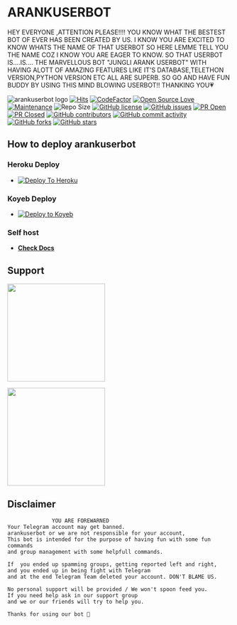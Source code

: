 # ARANKUSERBOT

HEY EVERYONE ,ATTENTION PLEASE!!!!
YOU KNOW WHAT THE BESTEST BOT OF EVER HAS BEEN CREATED BY US. I KNOW YOU ARE EXCITED TO KNOW WHATS THE NAME OF THAT USERBOT SO HERE LEMME TELL YOU THE NAME COZ I KNOW YOU ARE EAGER TO KNOW.
SO THAT USERBOT IS....IS....
THE MARVELLOUS BOT  "JUNGLI ARANK USERBOT" WITH HAVING ALOTT OF AMAZING FEATURES LIKE IT'S DATABASE,TELETHON VERSION,PYTHON VERSION ETC ALL ARE SUPERB.
SO GO AND HAVE FUN BUDDY BY USING THIS MIND BLOWING USERBOT!!
THANKING YOU💗









![arankuserbot logo](https://graph.org/file/c2042d0b982064f382d62.jpg)
[![Hits](https://hits.seeyoufarm.com/api/count/incr/badge.svg?url=https%3A%2F%2Fgithub.com%2Fsandy1709%2Farankuserbot&count_bg=%2379C83D&title_bg=%23555555&icon=&icon_color=%23E7E7E7&title=hits&edge_flat=false)](https://github.com/CoderXKrishna/arankuserbot)
[![CodeFactor](https://www.codefactor.io/repository/github/CoderXKrishna/arankuserbot/badge?&style=flat-square)](https://www.codefactor.io/repository/github/CoderXKrishna/arankuserbot)
[![Open Source Love](https://badges.frapsoft.com/os/v2/open-source.png?v=103)](https://github.com/ellerbrock/open-source-badges/)
[![Maintenance](https://img.shields.io/badge/Maintained%3F-yes-green?&style=flat-square)](https://GitHub.com/CoderXKrishna/arankuserbot/graphs/commit-activity)
![Repo Size](https://img.shields.io/github/repo-size/CoderXKrishna/arankuserbot?&style=flat-square&logo=github)
[![GitHub license](https://img.shields.io/github/license/CoderXKrishna/arankuserbot?&style=flat-square&logo=github)](https://github.com/CoderXKrishna/arankuserbot/blob/master/LICENSE)
[![GitHub issues](https://img.shields.io/github/issues/CoderXKrishna/arankuserbot?&style=flat-square&logo=github)](https://github.com/CoderXKrishna/arankuserbot/issues)
[![PR Open](https://img.shields.io/github/issues-pr/CoderXKrishna/arankuserbot?&style=flat-square&logo=github)](https://github.com/CoderXKrishna/arankuserbot/pulls)
[![PR Closed](https://img.shields.io/github/issues-pr-closed/CoderXKrishna/arankuserbot?&style=flat-square&logo=github)](https://github.com/CoderXKrishna/arankuserbot/pulls?q=is:closed)
[![GitHub contributors](https://img.shields.io/github/contributors/CoderXKrishna/arankuserbot?&style=flat-square&logo=github)](https://GitHub.com/CoderXKrishna/arankuserbot/graphs/contributors/)
[![GitHub commit activity](https://img.shields.io/github/commit-activity/m/CoderXKrishna/arankuserbot?&style=flat-square&logo=github)](https://github.com/CoderXKrishna/arankuserbot/graphs/commit-activity)
[![GitHub forks](https://img.shields.io/github/forks/CoderXKrishna/arankuserbot?&style=flat-square&logo=github)](https://github.com/CoderXKrishna/arankuserbot/fork)
[![GitHub stars](https://img.shields.io/github/stars/CoderXKrishna/arankuserbot?&style=flat-square&logo=github)](https://github.com/CoderXKrishna/arankuserbot/stargazers)

## How to deploy arankuserbot

### Heroku Deploy

- [![Deploy To Heroku](https://www.herokucdn.com/deploy/button.svg)](https://github.com/CoderXKrishna/nekopack)

### Koyeb Deploy

- [![Deploy to Koyeb](https://www.koyeb.com/static/images/deploy/button.svg)](https://app.koyeb.com/deploy?type=git&builder=dockerfile&repository=github.com/CoderXKrishna/arankuserbot&branch=master&name=arankuserbot&service_type=web&env[ALIVE_NAME]=&env[APP_ID]=&env[API_HASH]=&env[ALIVE_PIC]=&env[DATABASE_URL]=&env[STRING_SESSION]=&env[TG_BOT_TOKEN]=&env[PRIVATE_GROUP_BOT_API_ID]=&env[PM_LOGGER_GROUP_ID]=&env[COMMAND_HAND_LER]=.&env[SUDO_COMMAND_HAND_LER]=.&env[EXTERNAL_REPO]=https://github.com/CoderXKrishna/arankPlugins)

### Self host

- [**Check Docs**](https://CoderXKrishna.gitbook.io/arankuserbot/installation/hosting)
  
## Support

   <a href="https://t.me/Carding_Chronicle"><img src="https://img.shields.io/badge/Channel%20Support%3F-yes-green?&style=flat-square?&logo=telegram" width=220px></a></p>
   <a href="https://t.me/Mr_Mrs_Krishna"><img src="https://img.shields.io/badge/Group%20Support%3F-yes-green?&style=flat-square?&logo=telegram" width=220px></a></p>


## Disclaimer

```
              YOU ARE FOREWARNED
Your Telegram account may get banned.   
arankuserbot or we are not responsible for your account, 
This bot is intended for the purpose of having fun with some fun commands 
and group management with some helpfull commands.

If  you ended up spamming groups, getting reported left and right, 
and you ended up in being fight with Telegram 
and at the end Telegram Team deleted your account. DON'T BLAME US.

No personal support will be provided / We won't spoon feed you. 
If you need help ask in our support group 
and we or our friends will try to help you.

Thanks for using our bot 👾
```


